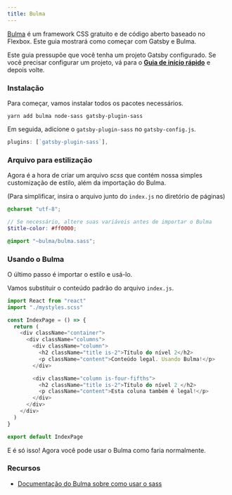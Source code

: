 ```yaml
---
title: Bulma
---
```


[Bulma](https://bulma.io) é um framework CSS gratuito e de código aberto baseado no Flexbox. Este guia mostrará como começar com Gatsby e Bulma.

Este guia pressupõe que você tenha um projeto Gatsby configurado. Se você precisar configurar um projeto, vá para o [**Guia de início rápido**](/docs/quick-start) e depois volte.

### Instalação

Para começar, vamos instalar todos os pacotes necessários.

`yarn add bulma node-sass gatsby-plugin-sass`

Em seguida, adicione o  `gatsby-plugin-sass` no `gatsby-config.js`.

```javascript:title=gatsby-config.js
plugins: [`gatsby-plugin-sass`],
```

### Arquivo para estilização

Agora é a hora de criar um arquivo _scss_ que contém nossa simples customização de estilo, além da importação do Bulma.

(Para simplificar, insira o arquivo junto do `index.js` no diretório de páginas)

```scss:title=mystyles.scss
@charset "utf-8";

// Se necessário, altere suas variáveis ​​antes de importar o Bulma
$title-color: #ff0000;

@import "~bulma/bulma.sass";
```

### Usando o Bulma

O último passo é importar o estilo e usá-lo.

Vamos substituir o conteúdo padrão do arquivo `index.js`.

```jsx:title=index.js
import React from "react"
import "./mystyles.scss"

const IndexPage = () => {
  return (
    <div className="container">
      <div className="columns">
        <div className="column">
          <h2 className="title is-2">Título do nível 2</h2>
          <p className="content">Conteúdo legal. Usando Bulma!</p>
        </div>

        <div className="column is-four-fifths">
          <h2 className="title is-2">Título do nível 2 </h2>
          <p className="content">Esta coluna também é legal!</p>
        </div>
      </div>
    </div>
  )
}

export default IndexPage
```
E é só isso! Agora você pode usar o Bulma como faria normalmente.

### Recursos

- [Documentação do Bulma sobre como usar o sass](https://bulma.io/documentation/customize/with-node-sass/)